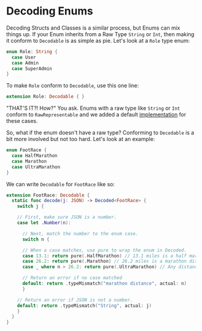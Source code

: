 # Decoding Enums

Decoding Structs and Classes is a similar process, but Enums can mix things up.
If your Enum inherits from a Raw Type `String` or `Int`, then making it conform
to `Decodable` is as simple as pie. Let's look at a `Role` type enum:

```swift
enum Role: String {
  case User 
  case Admin
  case SuperAdmin
}
```

To make `Role` conform to `Decodable`, use this one line:

```swift
extension Role: Decodable { }
```

"THAT'S IT?! How?" You ask. Enums with a raw type like `String` or `Int`
conform to `RawRepresentable` and we added a default [implementation] for these
cases.

[implementation]: ../Argo/Extensions/RawRepresentable.swift

So, what if the enum doesn't have a raw type? Conforming to `Decodable` is a
bit more involved but not too hard. Let's look at an example:

```swift
enum FootRace {
  case HalfMarathon
  case Marathon
  case UltraMarathon
}
```

We can write `Decodable` for `FootRace` like so:

```swift
extension FootRace: Decodable {
  static func decode(j: JSON) -> Decoded<FootRace> {
    switch j {

    // First, make sure JSON is a number.
    case let .Number(n):

      // Next, match the number to the enum case.
      switch n {

      // When a case matches, use pure to wrap the enum in Decoded.
      case 13.1: return pure(.HalfMarathon) // 13.1 miles is a half marathon distance.
      case 26.2: return pure(.Marathon) // 26.2 miles is a marathon distance.
      case _ where n > 26.2: return pure(.UltraMarathon) // Any distance over a marathon is considered an ultra marathon.

      // Return an error if no case matched
      default: return .typeMismatch("marathon distance", actual: n)
      }

    // Return an error if JSON is not a number.
    default: return .typeMismatch("String", actual: j)
    }
  }
}
```
